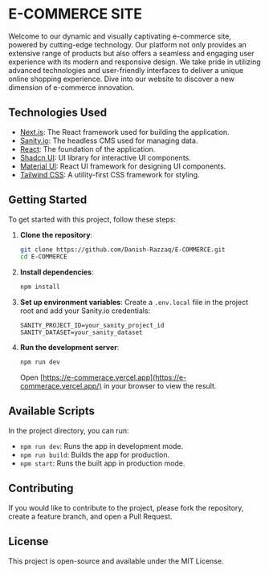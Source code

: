 # E-COMMERCE SITE

Welcome to our dynamic and visually captivating e-commerce site, powered by cutting-edge technology. Our platform not only provides an extensive range of products but also offers a seamless and engaging user experience with its modern and responsive design. We take pride in utilizing advanced technologies and user-friendly interfaces to deliver a unique online shopping experience. Dive into our website to discover a new dimension of e-commerce innovation.

## Technologies Used

- [Next.js](https://nextjs.org/): The React framework used for building the application.
- [Sanity.io](https://www.sanity.io/): The headless CMS used for managing data.
- [React](https://react.dev/): The foundation of the application.
- [Shadcn UI](https://ui.shadcn.com/): UI library for interactive UI components.
- [Material UI](https://mui.com/): React UI framework for designing UI components.
- [Tailwind CSS](https://tailwindcss.com/): A utility-first CSS framework for styling.

## Getting Started

To get started with this project, follow these steps:

1. **Clone the repository**:
    ```bash
    git clone https://github.com/Danish-Razzaq/E-COMMERCE.git
    cd E-COMMERCE
    ```

2. **Install dependencies**:
    ```bash
    npm install
    ```

3. **Set up environment variables**:
   Create a `.env.local` file in the project root and add your Sanity.io credentials:
    ```env
   SANITY_PROJECT_ID=your_sanity_project_id
   SANITY_DATASET=your_sanity_dataset
    ```

4. **Run the development server**:
    ```bash
    npm run dev
    ```

   Open [https://e-commerace.vercel.app](https://e-commerace.vercel.app/) in your browser to view the result.

## Available Scripts

In the project directory, you can run:

- `npm run dev`: Runs the app in development mode.
- `npm run build`: Builds the app for production.
- `npm start`: Runs the built app in production mode.

## Contributing

If you would like to contribute to the project, please fork the repository, create a feature branch, and open a Pull Request.

## License

This project is open-source and available under the MIT License.
